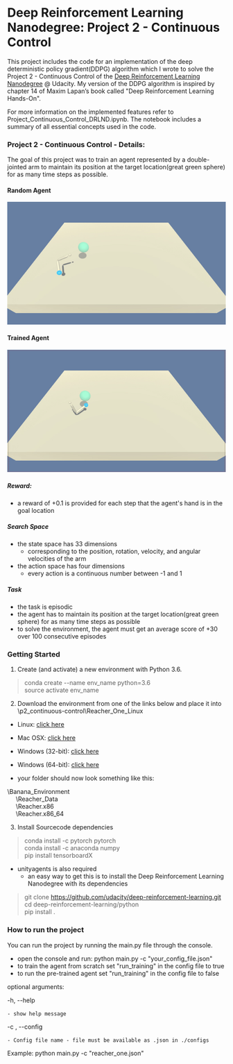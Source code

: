 # Deep Reinforcement Learning Nanodegree: Project 2 - Continuous Control

This project includes the code for an implementation of the deep deterministic policy gradient(DDPG) algorithm which I wrote to solve the Project 2 - Continuous Control of the [Deep Reinforcement Learning Nanodegree](https://www.udacity.com/course/deep-reinforcement-learning-nanodegree--nd893) @ Udacity. My version of the DDPG algorithm is inspired by chapter 14 of Maxim Lapan’s book called "Deep Reinforcement Learning Hands-On".

For more information on the implemented features refer to Project_Continuous_Control_DRLND.ipynb. The notebook includes a summary of all essential concepts used in the code.


### Project 2 - Continuous Control - Details:

The goal of this project was to train an agent represented by a double-jointed arm to maintain its position at the target location(great green sphere) for as many time steps as possible. 

[//]: # (Image References)

#### Random Agent

[image1]: https://raw.githubusercontent.com/cpow-89/Deep_Reinforcement_Learning_Nanodegree_Project_2_Continuous_Control/master/images/untrained_agent.gif?token=AmwnwlXyXniU-umlY4BNx8VSfAnYd57mks5bxNYIwA%3D%3D "Random Agent"

![Random Agent][image1]


#### Trained Agent

[image2]: https://raw.githubusercontent.com/cpow-89/Deep_Reinforcement_Learning_Nanodegree_Project_2_Continuous_Control/master/images/trained_agent.gif?token=Amwnwv58uwb_JY6Z0p0_vJrWmnnl-0Eeks5bxNVywA%3D%3D "Trained Agent"
![Trained Agent][image2]

##### Reward:
- a reward of +0.1 is provided for each step that the agent's hand is in the goal location

##### Search Space
- the state space has 33 dimensions 
     - corresponding to the position, rotation, velocity, and angular velocities of the arm
- the action space has four dimensions
    - every action is a continuous number between -1 and 1

##### Task
- the task is episodic
- the agent has to maintain its position at the target location(great green sphere) for as many time steps as possible
- to solve the environment, the agent must get an average score of +30 over 100 consecutive episodes
        

### Getting Started

1. Create (and activate) a new environment with Python 3.6.

> conda create --name env_name python=3.6<br>
> source activate env_name

2. Download the environment from one of the links below and place it into \p2_continuous-control\Reacher_One_Linux

- Linux: [click here](https://s3-us-west-1.amazonaws.com/udacity-drlnd/P2/Reacher/one_agent/Reacher_Linux.zip)
- Mac OSX: [click here](https://s3-us-west-1.amazonaws.com/udacity-drlnd/P2/Reacher/one_agent/Reacher.app.zip)
- Windows (32-bit): [click here](https://s3-us-west-1.amazonaws.com/udacity-drlnd/P2/Reacher/one_agent/Reacher_Windows_x86.zip)
- Windows (64-bit): [click here](https://s3-us-west-1.amazonaws.com/udacity-drlnd/P2/Reacher/one_agent/Reacher_Windows_x86_64.zip)
    
    
- your folder should now look something like this:

\Banana_Environment<br>
&nbsp;&nbsp;&nbsp;&nbsp; \Reacher_Data  <br>
&nbsp;&nbsp;&nbsp;&nbsp; \Reacher.x86<br>
&nbsp;&nbsp;&nbsp;&nbsp; \Reacher.x86_64<br>

3. Install Sourcecode dependencies

> conda install -c pytorch pytorch <br>
> conda install -c anaconda numpy <br>
> pip install tensorboardX

- unityagents is also required
    - an easy way to get this is to install the Deep Reinforcement Learning Nanodegree with its dependencies
    
> git clone https://github.com/udacity/deep-reinforcement-learning.git<br>
> cd deep-reinforcement-learning/python<br>
> pip install .<br>

### How to run the project

You can run the project by running the main.py file through the console.
- open the console and run: python main.py -c "your_config_file.json" 
- to train the agent from scratch set "run_training" in the config file to true
- to run the pre-trained agent set "run_training" in the config file to false

optional arguments:

-h, --help

    - show help message
    
-c , --config

    - Config file name - file must be available as .json in ./configs
    
Example: python main.py -c "reacher_one.json" 
